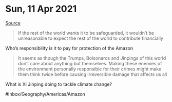 # Sun, 11 Apr 2021

[Source](https://apple.news/AaYrc86iWSS6fyByav_Eu9g)

> If the rest of the world wants it to be safeguarded, it wouldn’t be unreasonable to expect the rest of the world to contribute financially  

Who’s responsibility is it to pay for protection of the Amazon

> It seems as though the Trumps, Bolsonaros and Jinpings of this world don’t care about anything but themselves. Making these enemies of the environment personally responsible for their crimes might make them think twice before causing irreversible damage that affects us all  

What is Xi Jinping doing to tackle climate change?

#Inbox/Geography/Americas/Amazon

